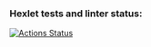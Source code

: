 ### Hexlet tests and linter status:
[![Actions Status](https://github.com/semyonsemyonov/rails-project-64/workflows/hexlet-check/badge.svg)](https://github.com/semyonsemyonov/rails-project-64/actions)
